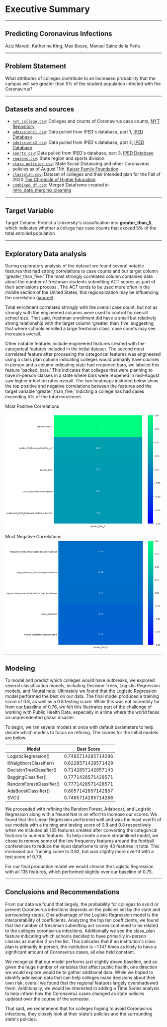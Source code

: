 # Executive Summary
---
## Predicting Coronavirus Infections

Aziz Maredi, Katharine King, Max Bosse, Manuel Sainz de la Peña

---
## Problem Statement

What attributes of colleges contribute to an increased probability that the campus will see greater than 5% of the student population infected with the Coronavirus?

---

## Datasets and sources

* [`nyt_college.csv`](./datasets/nyt_college.csv): Colleges and counts of Coronavirus case counts, [NYT Repository](https://github.com/nytimes/covid-19-data/tree/master/colleges)
* [`admissions1.csv`](./datasets/admissions1.csv): Data pulled from IPED's database, part 1, [IPED Database](https://nces.ed.gov/ipeds/)
* [`admissions2.csv`](./datasets/admissions2.csv): Data pulled from IPED's database, part 2, [IPED Database](https://nces.ed.gov/ipeds/)
* [`sports.csv`](./datasets/sports.csv): Data pulled from IPED's database, part 3, [IPED Database](https://nces.ed.gov/ipeds/)
* [`regions.csv`](./datasets/regions.csv): State region and sports division
* [`state_policies.csv`](./datasets/state_policies.csv): State Social Distancing and other Coronavirus policies as of August 11th, [Kaiser Family Foundation](https://github.com/KFFData/COVID-19-Data/tree/kff_master/State%20Policy%20Actions/State%20Social%20Distancing%20Actions)
* [`classplan.csv`]('./datasets/classplan.csv'): Dataset of colleges and their intended plan for the Fall of 2020 [The Chronicle of Higher Education](https://www.chronicle.com/article/heres-a-list-of-colleges-plans-for-reopening-in-the-fall/)
* [`combined_df.csv`]('./datasets/combined_df.csv): Merged Dataframe created in [intro_data_merging_cleaning]('./code/intro_data_merging_cleaning.ipnyb')

---
## Target Variable
Target Column: Predict a University's classification into **greater_than_5**, which indicates whether a college has case counts that exceed 5% of the total enrolled population


---
## Exploratory Data analysis
During exploratory analysis of the dataset we found several notable features that had strong correlations to case counts and our target column 'greater_than_five.' The most strongly correlated column contained data about the number of freshman students submitting ACT scores as part of their admissions process . The ACT tends to be used more often in the middle section of the United States, this regionalization may be influencing the correlation ([source](https://www.collegeraptor.com/getting-in/articles/act-sat/preference-act-sat-state-infographic/)).

Total enrollment correlated strongly with the overall case count, but not as strongly with the engineered columns were used to control for overall school size. That said, freshman enrollment did have a small but relatively strong relationship with the target column 'greater_than_five' suggesting that where schools enrolled a large freshman class, case counts may see increases overall.

Other notable features include engineered features created with the categorical features included in the initial dataset. The second most correlated feature after processing the categorical features was engineered using a class plan column indicating colleges would primarily have courses in person and a column indicating state had reopened bars, we labeled this feature 'packed_bars.' This indicates that colleges that were planning to have in-person classes in a state where bars were reopened in mid-August saw higher infection rates overall. The two heatmaps included below show the top positive and negative correlations between the features and the target variable 'greater_than_five,' indicting a college has had cases exceeding 5% of the total enrollment.

Most Positive Correlations            

![Postive Correlations](.././images/correlation_top.png)

Most Negative Correlations
![Negative Correlations](.././images/correlation_tail.png)


---
## Modeling

To model and predict which colleges would have outbreaks, we explored several classification models, including Decision Trees, Logistic Regression models, and Neural nets. Ultimately we found that the Logistic Regression model performed the best on our data. The final model produced a training score of 0.8, as well as a 0.8 testing score. While this was not incredibly far from our baseline of 0.76, we felt this illustrates part of the challenge of working with Public Health Data, especially in a time where the world faces an unprecedented global disaster.

To begin, we ran several models at once with default parameters to help decide which models to focus on refining. The scores for the initial models are below:

|Model|Best Score|
|---|---|
|LogisticRegression() |0.7485714285714286|
|KNeighborsClassifier()|0.6228571428571429|
|DecisionTreeClassifier()|0.7142857142857143|
|BaggingClassifier()|0.7771428571428571|
|RandomForestClassifier()|0.7771428571428571|
|AdaBoostClassifier()|0.8057142857142857|
|SVC()|0.7485714285714286|

We proceeded with refining the Random Forest, Adaboost, and Logistic Regression along with a Neural Net in an effort to increase our scores. We found that the Linear Regression performed well and was the least overfit of our models with a training and testing score of 0.8 and 0.8 respectively when we included all 135 features created after converting the categorical features to numeric features. To help create a more streamlined model, we chose to remove some of the low frequency features around the football conferences to reduce the input dataframe to only 43 features in total. This increased our Training score to 0.82, but was slightly more overfit with a test score of 0.79.

For our final production model we would choose the Logistic Regression with all 135 features, which performed slightly over our baseline of 0.75.

---
## Conclusions and Recommendations
From our data we found that largely, the probability for colleges to avoid or prevent Coronavirus infections depends on the policies set by the state and surrounding states. One advantage of the Logistic Regression model is the interpretability of coefficients. Analyzing the top ten coefficients, we found that the number of freshman submitting act scores continued to be related to the colleges coronavirus infections. Additionally we see the class_plan feature indicating which schools decided to have primarily in-person classes as number 2 on the list. This indicates that if an institution's class plan is primarily in person, the institution is ~1.147 times as likely to have a significant amount of Coronavirus cases, all else held constant.  

We recognize that our model performs just slightly above baseline, and so given the huge number of variables that affect public health, one direction we would explore would be to gather additional data. While we hoped to identify admission data that can help colleges make decisions about their own risk, overall we found that the regional features largely overshadowed them. Additionally, we would be interested in adding a Time Series analysis to help inform how the Coronavirus cases changed as state policies updated over the course of the semester.

That said, we recommend that for colleges hoping to avoid Coronavirus infections, they closely look at their state's policies and the surrounding state's policies.
